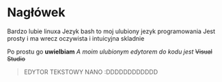 # Nagłówek
Bardzo lubie linuxa
Jezyk bash to moj ulubiony jezyk programowania
Jest prosty i ma wrecz oczywista i intuicyjna skladnie

Po prostu go **uwielbiam** 
*A moim ulubionym edytorem do kodu jest*
~~Visual Studio~~
> EDYTOR TEKSTOWY NANO :DDDDDDDDDDDD
